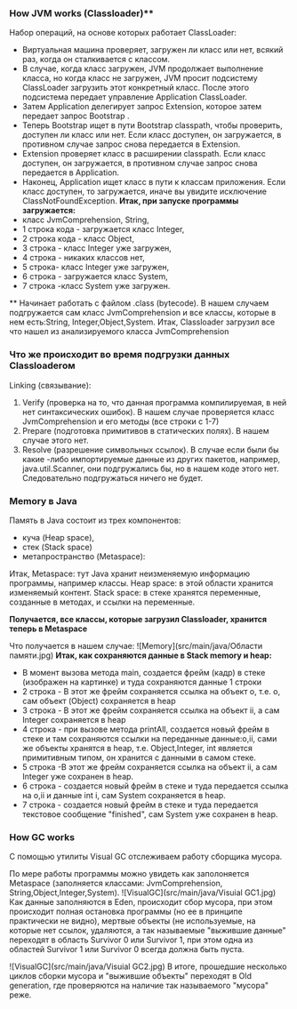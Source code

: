 ### How JVM works (Classloader)**
Набор операций, на основе которых работает ClassLoader:

- Виртуальная машина проверяет, загружен ли класс или нет, всякий раз, когда он сталкивается с классом.
- В случае, когда класс загружен, JVM продолжает выполнение класса, но когда класс не загружен, JVM просит подсистему ClassLoader загрузить этот конкретный класс. После этого подсистема передает управление Application ClassLoader.
- Затем Application делегирует запрос Extension, которое затем передает запрос Bootstrap .
- Теперь Bootstrap ищет в пути Bootstrap classpath, чтобы проверить, доступен ли класс или нет. Если класс доступен, он загружается, в противном случае запрос снова передается в Extension.
- Extension проверяет класс в расширении classpath. Если класс доступен, он загружается, в противном случае запрос снова передается в Application.
- Наконец, Application ищет класс в пути к классам приложения. Если класс доступен, то загружается, иначе вы увидите исключение ClassNotFoundException.
**Итак, при запуске программы загружается:**
- класс JvmComprehension, String, 
- 1 строка кода - загружается класс Integer, 
- 2 строка кода - класс Object, 
- 3 строка - класс Integer уже загружен, 
- 4 строка - никаких классов нет, 
- 5 строка- класс Integer уже загружен, 
- 6 строка - загружается класс System, 
- 7 строка -класс System уже загружен. 

** Начинает работать с файлом .class (bytecode). В нашем случаем подгружается сам класс JvmComprehension и все классы, которые в нем есть:String, Integer,Object,System.
Итак, Classloader загрузил все что нашел из анализируемого класса JvmComprehension 
### Что же происходит во время подгрузки данных Classloaderом
Linking (связывание):
1. Verify (проверка на то, что данная программа компилируемая, в ней нет синтаксических ошибок).
В нашем случае проверяется класс JvmComprehension и его методы (все строки с 1-7)
2. Prepare (подготовка примитивов в статических полях). В нашем случае этого нет.
3. Resolve (разрешение символьных ссылок). В случае если были бы какие -либо импортируемые данные из других пакетов,
например, java.util.Scanner, они подгружались бы, но в нашем коде этого нет. Следовательно подгружаться ничего не будет.
### Memory в Java
Память в Java состоит из трех компонентов: 
- куча (Heap space), 
- стек (Stack space)
- метапространство (Metaspace):

Итак,
Metaspace: тут Java хранит неизменяемую информацию программы, например классы.
Heap space: в этой области хранится изменяемый контент.
Stack space: в стеке хранятся переменные, созданные в методах, и ссылки на переменные.

**Получается, все классы, которые загрузил Classloader, хранится теперь в Metaspace**

Что получается в нашем случае:
![Memory](src/main/java/Области памяти.jpg)
**Итак, как сохраняются данные в Stack memory и heap:**
- В момент вызова метода main, создается фрейм (кадр) в стеке (изображен на картинке)
и туда сохраняются данные 1 строки
- 2 строка - В этот же фрейм сохраняется ссылка на объект о, т.е. о,
сам объект (Object) сохраняется в heap
- 3 строка - В этот же фрейм сохраняется ссылка на объект ii, а сам Integer
сохраняется в heap
- 4 строка - при вызове метода  printAll, создается новый фрейм в стеке и
там сохраняются ссылки на переданные данные:o,ii, сами же объекты хранятся 
в heap, т.е. Object,Integer, int является примитивным типом, он хранится с данными 
в самом стеке.
- 5 строка -В этот же фрейм сохраняется ссылка на объект ii, а сам Integer
  уже сохранен в heap.
- 6 строка - создается новый фрейм в стеке и туда передается ссылка на o,ii и данные int i, сам System сохраняется в heap.
- 7 строка - создается новый фрейм в стеке и туда передается текстовое сообщение "finished", сам System уже сохранен в heap.

### How GC works
С помощью утилиты Visual GC отслеживаем работу сборщика мусора.

По мере работы программы можно увидеть как заполоняется Metaspace (заполняется классами:
JvmComprehension, String,Object,Integer,System).
![VisualGC](src/main/java/Visuial GC1.jpg)
Как данные заполняются в Eden, происходит сбор мусора, при этом происходит 
полная остановка программы (но ее в принципе практически не видно), мертвые объекты (не используемые, на которые нет ссылок, удаляются, а так называемые 
"выжившие данные" переходят в область Survivor 0 или Survivor 1, при этом одна из областей
Survivor 1 или Survivor 0 всегда должна быть пуста. 

![VisualGC](src/main/java/Visuial GC2.jpg)
В итоге, прошедшие несколько циклов сборки мусора и "выжившие объекты"
переходят в Old generation, где проверяются на наличие так называемого "мусора" реже.